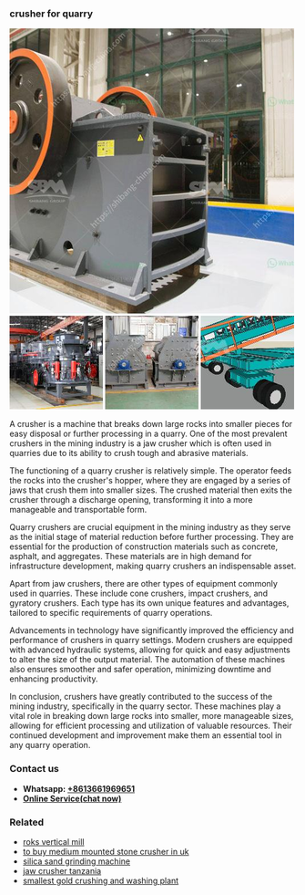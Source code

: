 <h3>crusher for quarry</h3><img src='1708497450.jpg' alt=''><p>A crusher is a machine that breaks down large rocks into smaller pieces for easy disposal or further processing in a quarry. One of the most prevalent crushers in the mining industry is a jaw crusher which is often used in quarries due to its ability to crush tough and abrasive materials.</p><p>The functioning of a quarry crusher is relatively simple. The operator feeds the rocks into the crusher's hopper, where they are engaged by a series of jaws that crush them into smaller sizes. The crushed material then exits the crusher through a discharge opening, transforming it into a more manageable and transportable form.</p><p>Quarry crushers are crucial equipment in the mining industry as they serve as the initial stage of material reduction before further processing. They are essential for the production of construction materials such as concrete, asphalt, and aggregates. These materials are in high demand for infrastructure development, making quarry crushers an indispensable asset.</p><p>Apart from jaw crushers, there are other types of equipment commonly used in quarries. These include cone crushers, impact crushers, and gyratory crushers. Each type has its own unique features and advantages, tailored to specific requirements of quarry operations.</p><p>Advancements in technology have significantly improved the efficiency and performance of crushers in quarry settings. Modern crushers are equipped with advanced hydraulic systems, allowing for quick and easy adjustments to alter the size of the output material. The automation of these machines also ensures smoother and safer operation, minimizing downtime and enhancing productivity.</p><p>In conclusion, crushers have greatly contributed to the success of the mining industry, specifically in the quarry sector. These machines play a vital role in breaking down large rocks into smaller, more manageable sizes, allowing for efficient processing and utilization of valuable resources. Their continued development and improvement make them an essential tool in any quarry operation.</p><h3>Contact us</h3><ul><li><strong>Whatsapp:&nbsp;<a href="https://wa.me/8613661969651">+8613661969651</a></strong></li><li><a href="https://swt.shibang-china.com/?git&amp;zhl&amp;crusher for quarry"><strong>Online Service(chat now)</strong></a></li></ul><h3>Related</h3><ul><li><a href='roks vertical mill.md'>roks vertical mill</a></li><li><a href='to buy medium mounted stone crusher in uk.md'>to buy medium mounted stone crusher in uk</a></li><li><a href='silica sand grinding machine.md'>silica sand grinding machine</a></li><li><a href='jaw crusher tanzania.md'>jaw crusher tanzania</a></li><li><a href='smallest gold crushing and washing plant.md'>smallest gold crushing and washing plant</a></li></ul>